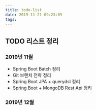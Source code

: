 ```yaml
---
title: todo-list
date: 2019-11-21 09:23:09
tags:
---
```

## TODO 리스트 정리

### 2019년 11월

* Spring Boot Batch 정리
* Git 브랜치 전략 정리
* Spring Boot JPA + querydsl 정리
* Spring Boot + MongoDB Rest Api 정리

### 2019년 12월

